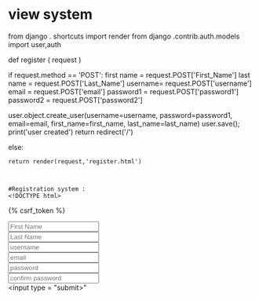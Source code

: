 # view system 

from django . shortcuts import render
from django .contrib.auth.models import user,auth

def register ( request )

if request.method == 'POST':
    first name = request.POST['First_Name']
    last name = request.POST['Last_Name']
     username= request.POST['username']
    email = request.POST['email']
    password1 = request.POST['password1']
password2 = request.POST['password2']

user.object.create_user(username=username, password=password1, email=email, first_name=first_name, last_name=last_name)
user.save();
print('user created')
return redirect('/')

else:

    return render(request,'register.html')
    
    
    
    #Registration system : 
    <!DOCTYPE html>
<html>
<head>
      <title>Registration</title>
</head>
<body>
      <form action = "register" method ="post">
{% csrf_token %}

<input type ="text" name ="First_Name" placeholder="First Name"><br>
<input type ="text" name ="Last_Name" placeholder="Last Name"><br>
<input type ="text" name ="username" placeholder="username"><br>
<input type ="email" name ="email" placeholder="email"><br>
<input type ="password" name ="password1" placeholder="password"><br>
<input type ="password" name ="password2" placeholder="confirm password"><br>
<input type = "submit>"
</html>
</body>
